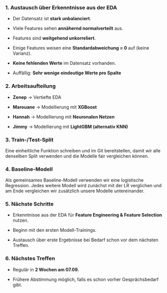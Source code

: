 
### 1. Austausch über Erkenntnisse aus der EDA

- Der Datensatz ist **stark unbalanciert**. 

- Viele Features sehen **annähernd normalverteilt** aus.

- Features sind **weitgehend unkorreliert**.
    
- Einige Features weisen eine **Standardabweichung = 0** auf (keine Varianz).
    
- **Keine fehlenden Werte** im Datensatz vorhanden.
    
- Auffällig: **Sehr wenige eindeutige Werte pro Spalte**

### 2. Arbeitsaufteilung

- **Zenep** → Vertiefte EDA
    
- **Marouane** → Modellierung mit **XGBoost**
    
- **Hannah** → Modellierung mit **Neuronalen Netzen**
    
- **Jimmy** → Modellierung mit **LightGBM (alternativ KNN)**


### 3. Train-/Test-Split

Eine einheitliche Funktion schreiben und im Git bereitstellen, damit wir alle denselben Split verwenden und die Modelle fair vergleichen können.

### 4. Baseline-Modell

Als gemeinsames Baseline-Modell verwenden wir eine logistische Regression. Jedes weitere Modell wird zunächst mit der LR verglichen und am Ende vergleichen wir zusätzlich unsere Modelle untereinander.


### 5. Nächste Schritte

- Erkenntnisse aus der EDA für **Feature Engineering & Feature Selection** nutzen.
    
- Beginn mit den ersten Modell-Trainings.
    
- Austausch über erste Ergebnisse bei Bedarf schon vor dem nächsten Treffen.
    

### 6. Nächstes Treffen

- Regulär in **2 Wochen am 07.09.**
    
- Frühere Abstimmung möglich, falls es schon vorher Gesprächsbedarf gibt.    